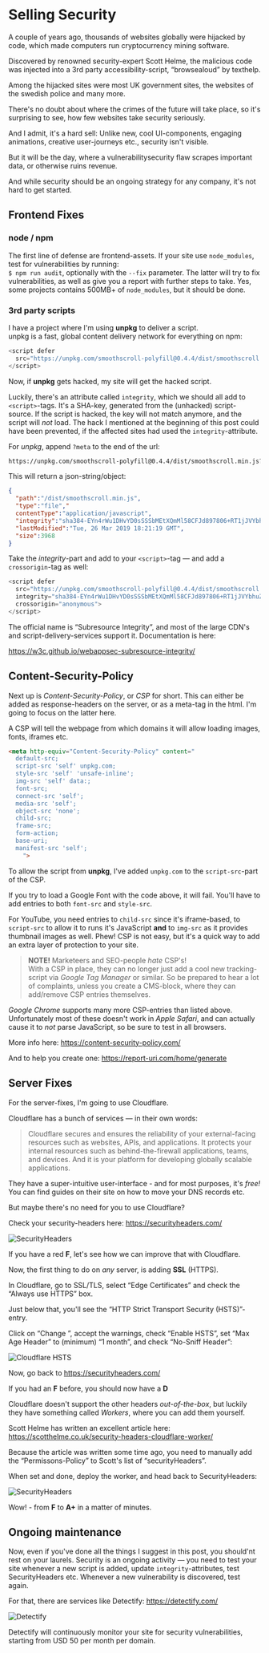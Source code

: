 # Selling Security
A couple of years ago, thousands of websites globally were hijacked by code, which made computers run cryptocurrency mining software.

Discovered by renowned security-expert Scott Helme, the malicious code was injected into a 3rd party accessibility-script, “browsealoud” by texthelp.

Among the hijacked sites were most UK government sites, the websites of the swedish police and many more.

There's no doubt about where the crimes of the future will take place, so it's surprising to see, how few websites take security seriously.

And I admit, it's a hard sell: Unlike new, cool UI-components, engaging animations, creative user-journeys etc., security isn't visible.

But it will be the day, where a vulnerabilitysecurity flaw scrapes important data, or otherwise ruins revenue.

And while security should be an ongoing strategy for any company, it's not hard to get started.

## Frontend Fixes
### node / npm
The first line of defense are frontend-assets. If your site use `node_modules`, test for vulnerabilities by running:  
`$ npm run audit`, optionally with the `--fix` parameter.
The latter will try to fix vulnerabilities, as well as give you a report with further steps to take. Yes, some projects contains 500MB+ of `node_modules`, but it should be done.

### 3rd party scripts
I have a project where I'm using **unpkg** to deliver a script.   
unpkg is a fast, global content delivery network for everything on npm:

```js
<script defer
  src="https://unpkg.com/smoothscroll-polyfill@0.4.4/dist/smoothscroll.min.js">
</script>
```

Now, if **unpkg** gets hacked, my site will get the hacked script.

Luckily, there's an attribute called `integrity`, which we should all add to `<script>`-tags. It's a SHA-key, generated from the (unhacked) script-source. If the script is hacked, the key will not match anymore, and the script will *not* load. The hack I mentioned at the beginning of this post could have been prevented, if the affected sites had used the `integrity`-attribute.

For *unpkg*, append `?meta` to the end of the url:

```html
https://unpkg.com/smoothscroll-polyfill@0.4.4/dist/smoothscroll.min.js?meta
```

 This will return a json-string/object:

```json
{
  "path":"/dist/smoothscroll.min.js",
  "type":"file","
  contentType":"application/javascript",
  "integrity":"sha384-EYn4rWu1DHvYD0sSSSbMEtXQmMl58CFJd897806+RT1jJVYbhuZlZMN6yG9nCyFa",
  "lastModified":"Tue, 26 Mar 2019 18:21:19 GMT",
  "size":3968
}
```

Take the *integrity*-part and add to your `<script>`-tag — and add a `crossorigin`-tag as well:

```js
<script defer
  src="https://unpkg.com/smoothscroll-polyfill@0.4.4/dist/smoothscroll.min.js"
  integrity="sha384-EYn4rWu1DHvYD0sSSSbMEtXQmMl58CFJd897806+RT1jJVYbhuZlZMN6yG9nCyFa"
  crossorigin="anonymous">
</script>
```

The official name is “Subresource Integrity”, and most of the large CDN's and script-delivery-services support it. Documentation is here:

https://w3c.github.io/webappsec-subresource-integrity/

## Content-Security-Policy
Next up is *Content-Security-Policy*, or *CSP* for short. This can either be added as response-headers on the server, or as a meta-tag in the html. I'm going to focus on the latter here. 

A CSP will tell the webpage from which domains it will allow loading images, fonts, iframes etc. 

```html
<meta http-equiv="Content-Security-Policy" content="
  default-src;
  script-src 'self' unpkg.com;
  style-src 'self' 'unsafe-inline';
  img-src 'self' data:;
  font-src;
  connect-src 'self';
  media-src 'self';
  object-src 'none';
  child-src;
  frame-src;
  form-action;
  base-uri;
  manifest-src 'self';
    ">
```

To allow the script from **unpkg**, I've added `unpkg.com` to the `script-src`-part of the CSP.  

If you try to load a Google Font with the code above, it will fail. You'll have to add entries to both `font-src` and `style-src`. 

For YouTube, you need entries to `child-src` since it's iframe-based, to `script-src` to allow it to runs it's JavaScript **and** to `img-src` as it provides thumbnail images as well. Phew! CSP is not easy, but it's a quick way to add an extra layer of protection to your site.

> **NOTE!** Marketeers and SEO-people *hate* CSP's!  
With a CSP in place, they can no longer just add a cool new tracking-script via *Google Tag Manager* or similar. So be prepared to hear a lot of complaints, unless you create a CMS-block, where they can add/remove CSP entries themselves.

*Google Chrome* supports many more CSP-entries than listed above. Unfortunately most of these doesn't work in *Apple Safari*, and can actually cause it to *not* parse JavaScript, so be sure to test in all browsers.

More info here:
https://content-security-policy.com/

And to help you create one:
https://report-uri.com/home/generate


## Server Fixes
For the server-fixes, I'm going to use Cloudflare.

Cloudflare has a bunch of services — in their own words:

> Cloudflare secures and ensures the reliability of your external-facing resources such as websites, APIs, and applications. It protects your internal resources such as behind-the-firewall applications, teams, and devices. And it is your platform for developing globally scalable applications.

They have a super-intuitive user-interface - and for most purposes, it's *free!*  
You can find guides on their site on how to move your DNS records etc.

But maybe there's no need for you to use Cloudflare? 

Check your security-headers here: https://securityheaders.com/

![SecurityHeaders](assets/sec-headers-f.png)

If you have a red **F**, let's see how we can improve that with Cloudflare.

Now, the first thing to do on *any* server, is adding **SSL** (HTTPS).

In Cloudflare, go to SSL/TLS, select “Edge Certificates” and check the “Always use HTTPS” box.

Just below that, you'll see the “HTTP Strict Transport Security (HSTS)”-entry.

Click on “Change ”, accept the warnings, check “Enable HSTS”, set “Max Age Header” to (minimum) “1 month”, and check “No-Sniff Header”:

![Cloudflare HSTS](assets/sec-cloudflare-hsts.png)


Now, go back to https://securityheaders.com/

If you had an **F** before, you should now have a **D**

Cloudflare doesn't support the other headers *out-of-the-box*, but luckily they have something called *Workers*, where you can add them yourself.

Scott Helme has written an excellent article here: https://scotthelme.co.uk/security-headers-cloudflare-worker/

Because the article was written some time ago, you need to manually add the “Permissons-Policy” to Scott's list of “securityHeaders”.

When set and done, deploy the worker, and head back to SecurityHeaders:

![SecurityHeaders](assets/sec-headers-aplus.png)

Wow! - from **F** to **A+** in a matter of minutes.

## Ongoing maintenance
Now, even if you've done all the things I suggest in this post, you should'nt rest on your laurels. Security is an ongoing activity — you need to test your site whenever a new script is added, update `integrity`-attributes, test SecurityHeaders etc. Whenever a new vulnerability is discovered, test again.

For that, there are services like Detectify: https://detectify.com/

![Detectify](assets/sec-detectify.png)

Detectify will continuously monitor your site for security vulnerabilities, starting from USD 50 per month per domain. 